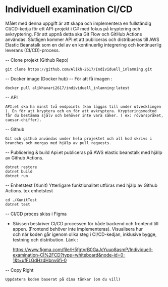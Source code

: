 # Individuell examination CI/CD

Målet med denna uppgift är att skapa och implementera en fullständig CI/CD-kedja för ett API-projekt i C# med fokus på kryptering och avkryptering. För att uppnå detta ska Git Flow och GitHub Actions användas. Slutligen kommer API:et att publiceras och distribueras till AWS Elastic Beanstalk som en del av en kontinuerlig integrering och kontinuerlig leverans (CI/CD)-process.

-- Clone projekt (Github Repo)

    git clone https://github.com/Alikh-2617/Individuell_inlamning.git


-- Docker image (Docker hub)
-- För att få imagen :

    docker pull alikhavari2617/individuell_inlamning:latest


-- API

    API:et ska ha minst två endpoints (kan läggas till under utvecklingen ). En för att kryptera och en för att avkryptera. Krypteringsmedtod får du bestämma själv och behöver inte vara säker. ( ex: rövarspråket, caesar-chiffer).

-- Github

    Git och github användas under hela projektet och all kod skrivs i branches och mergas med hjälp av pull requests.

-- Publicering & build
   Api:et publiceras på AWS elastic beanstalk med hjällp av Github Actions.

    dotnet restore
    dotnet build
    dotnet run

-- Enhetstest (Xunit)
   Ytterligare funktionalitet utföras med hjälp av Github Actions. tex enhetstest

    cd ./XunitTest
    dotnet test


-- CI/CD proces skiss i Figma 
- Skissen beskriver CI/CD processen för både backend och frontend till appen. (Frontend behöver inte implementeras). Visualisera hur  
  och när koden går igenom olika steg i CI/CD-kedjan, inklusive bygge, testning och distribution.
  Länk : 
  
    https://www.figma.com/file/H5fgtvrB0GaJcYuup8asmP/Individuell-examination-CI%2FCD?type=whiteboard&node-id=0-1&t=ufFLGdHzdHbnv6fi-0


-- Copy Right

    Uppdatera koden baserat på dina tänkar (om du vill)